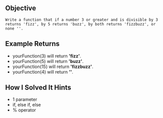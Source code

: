 ## Objective

    Write a function that if a number 3 or greater and is divisible by 3 returns 'fizz', by 5 returns 'buzz', by both returns 'fizzbuzz', or none ''.

## Example Returns

- yourFunction(3) will return **'fizz'**.
- yourFunction(5) will return **'buzz'**.
- yourFunction(15) will return **'fizzbuzz'**.
- yourFunction(4) will return **''**.

## How I Solved It Hints

- 1 parameter
- if, else if, else
- % operator
